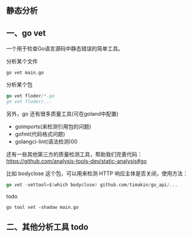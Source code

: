 ## 静态分析

## 一、go vet

一个用于检查Go语言源码中静态错误的简单工具。

分析某个文件
```
go vet main.go
```

分析某个包
```go
go vet floder/*.go
go vet floder/...
```

另外，go 还有很多质量工具(可在goland中配置)
* goimports(来检测引用包的问题)
* gofmt(代码格式问题)
* golangci-lint(语法检测)00

还有一些其他第三方的质量检测工具，帮助我们完善代码：https://github.com/analysis-tools-dev/static-analysis#go

比如 bodyclose 这个包，可以用来检测 HTTP 响应主体是否关闭，使用方法：
```go
go vet -vettool=$(which bodyclose) github.com/timakin/go_api/...
```

todo
```
go tool vet -shadow main.go
```

## 二、其他分析工具 todo